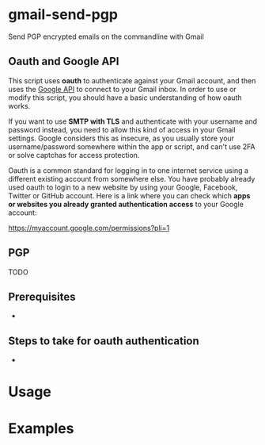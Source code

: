 # gmail-send-pgp
Send PGP encrypted emails on the commandline with Gmail

## Oauth and Google API
This script uses **oauth** to authenticate against your Gmail account, and then uses the [Google API](https://developers.google.com/gmail/api/reference/rest "Gmail API Reference") to connect to your Gmail inbox. In order to use or modify this script, you should have a basic understanding of how oauth works.

If you want to use **SMTP with TLS** and authenticate with your username and password instead, you need to allow this kind of access in your Gmail settings. Google considers this as insecure, as you usually store your username/password somewhere within the app or script, and can't use 2FA or solve captchas for access protection.

Oauth is a common standard for logging in to one internet service using a different existing account from somewhere else. You have probably already used oauth to login to a new website by using your Google, Facebook, Twitter or GitHub account. Here is a link where you can check which **apps or websites you already granted authentication access** to your Google account: 

https://myaccount.google.com/permissions?pli=1

## PGP
TODO

## Prerequisites
- 

## Steps to take for oauth authentication
- 

# Usage


# Examples

